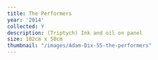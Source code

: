 ```yaml
---
title: The Performers
year: '2014'
collected: Y
description: (Triptych) Ink and oil on panel
size: 102cm x 50cm
thumbnail: "/images/Adam-Dix-55-the-performers"
---
```


